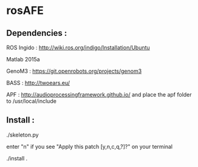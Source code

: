 # rosAFE

## Dependencies :

ROS Ingido : http://wiki.ros.org/indigo/Installation/Ubuntu

Matlab 2015a

GenoM3 : https://git.openrobots.org/projects/genom3

BASS : http://twoears.eu/

APF : http://audioprocessingframework.github.io/ and place the apf folder to /usr/local/include

## Install :

./skeleton.py

enter "n" if you see "Apply this patch [y,n,c,q,?]?" on your terminal

./install
.
